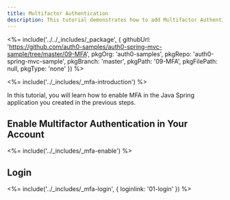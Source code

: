 ```yaml
---
title: Multifactor Authentication
description: This tutorial demonstrates how to add Multifactor Authentication to your Java Spring web app with Auth0.
---
```


<%= include('../../_includes/_package', {
githubUrl: 'https://github.com/auth0-samples/auth0-spring-mvc-sample/tree/master/09-MFA',
pkgOrg: 'auth0-samples',
pkgRepo: 'auth0-spring-mvc-sample',
pkgBranch: 'master',
pkgPath: '09-MFA',
pkgFilePath: null,
pkgType: 'none'
}) %>

<%= include('../_includes/_mfa-introduction') %>

In this tutorial, you will learn how to enable MFA in the Java Spring application you created in the previous steps.

## Enable Multifactor Authentication in Your Account

<%= include('../_includes/_mfa-enable') %>

## Login

<%= include('../_includes/_mfa-login', { loginlink: '01-login' }) %>